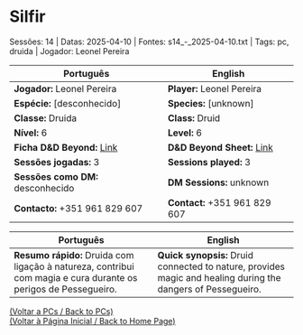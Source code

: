 # Silfir

Sessões: 14 | Datas: 2025-04-10 | Fontes: s14_-_2025-04-10.txt | Tags: pc, druida | Jogador: Leonel Pereira

| Português | English |
|-----------|---------|
| **Jogador:** Leonel Pereira | **Player:** Leonel Pereira |
| **Espécie:** [desconhecido] | **Species:** [unknown] |
| **Classe:** Druida | **Class:** Druid |
| **Nível:** 6 | **Level:** 6 |
| **Ficha D&D Beyond:** [Link](https://www.dndbeyond.com/characters/142668827) | **D&D Beyond Sheet:** [Link](https://www.dndbeyond.com/characters/142668827) |
| **Sessões jogadas:** 3 | **Sessions played:** 3 |
| **Sessões como DM:** desconhecido | **DM Sessions:** unknown |
| **Contacto:** +351 961 829 607 | **Contact:** +351 961 829 607 |

| Português | English |
|-----------|---------|
| **Resumo rápido:** Druida com ligação à natureza, contribui com magia e cura durante os perigos de Pessegueiro. | **Quick synopsis:** Druid connected to nature, provides magic and healing during the dangers of Pessegueiro. |

[(Voltar a PCs / Back to PCs)](pcs.md)  
[(Voltar à Página Inicial / Back to Home Page)](home.md)
